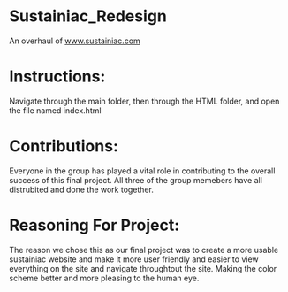 # Sustainiac_Redesign
An overhaul of www.sustainiac.com 

# Instructions:
Navigate through the main folder, then through the HTML folder, and open the file named index.html

# Contributions:
Everyone in the group has played a vital role in contributing to the overall success of this final project. All three of the group memebers have all distrubited and done the work together. 

# Reasoning For Project: 
The reason we chose this as our final project was to create a more usable sustainiac website and make it more user friendly and easier to view everything on the site and navigate throughtout the site. Making the color scheme better and more pleasing to the human eye. 


